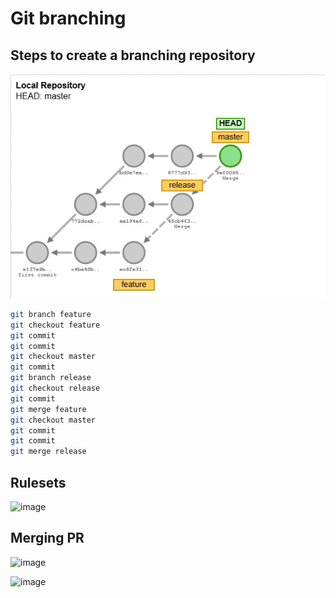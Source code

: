 # Git branching

## Steps to create a branching repository

![git-flows](git-flow.png)

```bash
git branch feature
git checkout feature
git commit
git commit
git checkout master
git commit
git branch release
git checkout release
git commit
git merge feature
git checkout master
git commit
git commit
git merge release
```

## Rulesets

![image](https://github.com/user-attachments/assets/55d10ac9-a0a5-41cc-aafe-138d62db863e)

## Merging PR

![image](https://github.com/user-attachments/assets/063b740b-a82c-408a-af83-445dbb036407)

![image](https://github.com/user-attachments/assets/244bd45a-6a35-475c-a0d0-f8515a1533f9)
